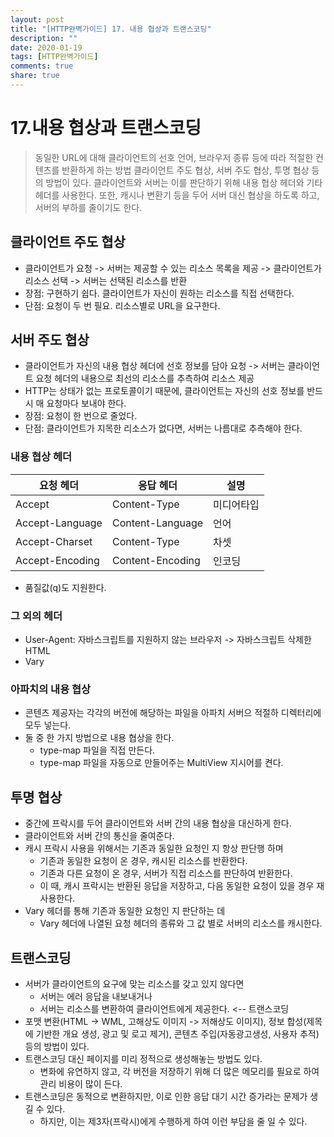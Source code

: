 ```yaml
---
layout: post
title: "[HTTP완벽가이드] 17. 내용 협상과 트랜스코딩"
description: ""
date: 2020-01-19
tags: [HTTP완벽가이드]
comments: true
share: true
---
```


# 17.내용 협상과 트랜스코딩

> 동일한 URL에 대해 클라이언트의 선호 언어, 브라우저 종류 등에 따라 적절한 컨텐츠를 반환하게 하는 방법
> 클라이언트 주도 협상, 서버 주도 협상, 투명 협상 등의 방법이 있다.
> 클라이언트와 서버는 이를 판단하기 위해 내용 협상 헤더와 기타 헤더를 사용한다.
> 또한, 캐시나 변환기 등을 두어 서버 대신 협상을 하도록 하고, 서버의 부하를 줄이기도 한다. 

## 클라이언트 주도 협상

- 클라이언트가 요청 -> 서버는 제공할 수 있는 리소스 목록을 제공 -> 클라이언트가 리소스 선택 -> 서버는 선택된 리소스를 반환 
- 장점: 구현하기 쉽다. 클라이언트가 자신이 원하는 리소스를 직접 선택한다. 
- 단점: 요청이 두 번 필요. 리소스별로 URL을 요구한다. 

## 서버 주도 협상 

- 클라이언트가 자신의 내용 협상 헤더에 선호 정보를 담아 요청 -> 서버는 클라이언트 요청 헤더의 내용으로 최선의 리소스를 추측하여 리소스 제공
- HTTP는 상태가 없는 프로토콜이기 때문에, 클라이언트는 자신의 선호 정보를 반드시 매 요청마다 보내야 한다. 
- 장점: 요청이 한 번으로 줄었다. 
- 단점: 클라이언트가 지목한 리소스가 없다면, 서버는 나름대로 추측해야 한다. 

### 내용 협상 헤더

| 요청 헤더 | 응답 헤더 | 설명 |
| -- | -- | -- |
| Accept | Content-Type | 미디어타입 | 
| Accept-Language | Content-Language | 언어 |
| Accept-Charset | Content-Type | 차셋 |
| Accept-Encoding | Content-Encoding | 인코딩 |

- 품질값(q)도 지원한다. 

### 그 외의 헤더

- User-Agent: 자바스크립트를 지원하지 않는 브라우저 -> 자바스크립트 삭제한 HTML
- Vary 

### 아파치의 내용 협상

- 콘텐츠 제공자는 각각의 버전에 해당하는 파일을 아파치 서버으 적절하 디렉터리에 모두 넣는다.
- 둘 중 한 가지 방법으로 내용 협상을 한다.
  - type-map 파일을 직접 만든다.
  - type-map 파일을 자동으로 만들어주는 MultiView 지시어를 켠다.
  
## 투명 협상 

- 중간에 프락시를 두어 클라이언트와 서버 간의 내용 협상을 대신하게 한다.
- 클라이언트와 서버 간의 통신을 줄여준다. 
- 캐시 프락시 사용을 위해서는 기존과 동일한 요청인 지 항상 판단행 하며
  - 기존과 동일한 요청이 온 경우, 캐시된 리소스를 반환한다.
  - 기존과 다른 요청이 온 경우, 서버가 직접 리소스를 판단하여 반환한다.
  - 이 때, 캐시 프락시는 반환된 응답을 저장하고, 다음 동일한 요청이 있을 경우 재사용한다. 
- Vary 헤더를 통해 기존과 동일한 요청인 지 판단하는 데
  - Vary 헤더에 나열된 요청 헤더의 종류와 그 값 별로 서버의 리소스를 캐시한다.

## 트랜스코딩 

- 서버가 클라이언트의 요구에 맞는 리소스를 갖고 있지 않다면 
  - 서버는 에러 응답을 내보내거나 
  - 서버는 리소스를 변환하여 클라이언트에게 제공한다. <-- 트랜스코딩
- 포맷 변환(HTML -> WML, 고해상도 이미지 -> 저해상도 이미지), 정보 합성(제목에 기반한 개요 생성, 광고 및 로고 제거), 콘텐츠 주입(자동광고생성, 사용자 추적) 등의 방법이 있다. 
- 트랜스코딩 대신 페이지를 미리 정적으로 생성해놓는 방법도 있다.
  - 변화에 유연하지 않고, 각 버전을 저장하기 위해 더 많은 메모리를 필요로 하여 관리 비용이 많이 든다.
- 트랜스코딩은 동적으로 변환하지만, 이로 인한 응답 대기 시간 증가라는 문제가 생길 수 있다.
  - 하지만, 이는 제3자(프락시)에게 수행하게 하여 이런 부담을 줄 일 수 있다. 
